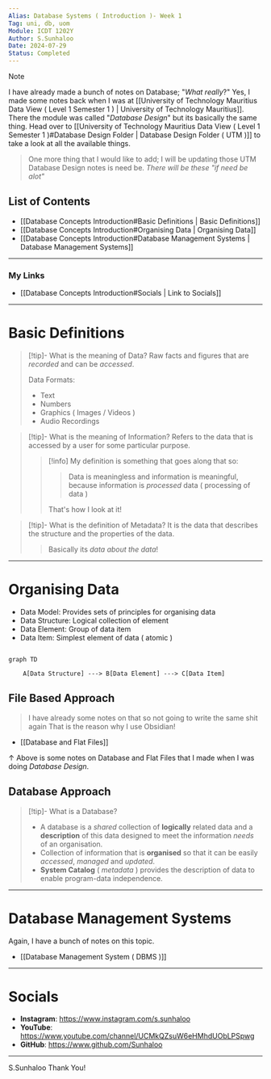 ```yaml
---
Alias: Database Systems ( Introduction )- Week 1
Tag: uni, db, uom
Module: ICDT 1202Y
Author: S.Sunhaloo
Date: 2024-07-29
Status: Completed
---
```


>[!note]
>I have already made a bunch of notes on Database;
>"*What really*?" Yes, I made some notes back when I was at [[University of Technology Mauritius Data View ( Level 1 Semester 1 ) | University of Technology Mauritius]].
>There the module was called "*Database Design*" but its basically the same thing.
>Head over to [[University of Technology Mauritius Data View ( Level 1 Semester 1 )#Database Design Folder | Database Design Folder ( UTM )]] to take a look at all the available things.

>One more thing that I would like to add; I will be updating those UTM Database Design notes is need be.
>*There will be these "if need be alot"*

## List of Contents

- [[Database Concepts Introduction#Basic Definitions | Basic Definitions]]
- [[Database Concepts Introduction#Organising Data | Organising Data]]
- [[Database Concepts Introduction#Database Management Systems | Database Management Systems]]

---

### My Links

- [[Database Concepts Introduction#Socials | Link to Socials]]

---

# Basic Definitions

>[!tip]- What is the meaning of Data?
>Raw facts and figures that are *recorded* and can be *accessed*.
>
>Data Formats:
>- Text
>- Numbers
>- Graphics ( Images / Videos )
>- Audio Recordings

>[!tip]- What is the meaning of Information?
>Refers to the data that is accessed by a user for some particular purpose.
>
>>[!info]
>>My definition is something that goes along that so:
>>>Data is meaningless and information is meaningful, because information is *processed* data ( processing of data )
>>
>>That's how I look at it!

>[!tip]- What is the definition of Metadata?
>It is the data that describes the structure and the properties of the data.
>>Basically its *data about the data*!

---

# Organising Data

- Data Model: Provides sets of principles for organising data
- Data Structure: Logical collection of element
- Data Element: Group of data item
- Data Item: Simplest element of data ( atomic )

```mermaid

graph TD

	A[Data Structure] ---> B[Data Element] ---> C[Data Item]

```

## File Based Approach

>I have already some notes on that so not going to write the same shit again
>That is the reason why I use Obsidian!

- [[Database and Flat Files]]

$\uparrow$ Above is some notes on Database and Flat Files that I made when I was doing *Database Design*.

## Database Approach

>[!tip]- What is a Database?
>- A database is a *shared* collection of **logically** related data and a **description** of this data designed to meet the information *needs* of an organisation.
>- Collection of information that is **organised** so that it can be easily *accessed*, *managed* and *updated*.
>- **System Catalog** ( *metadata* ) provides the description of data to enable program-data independence.

---

# Database Management Systems

Again, I have a bunch of notes on this topic.

- [[Database Management System ( DBMS )]]

---

# Socials

- **Instagram**: https://www.instagram.com/s.sunhaloo
- **YouTube**: https://www.youtube.com/channel/UCMkQZsuW6eHMhdUObLPSpwg
- **GitHub**: https://www.github.com/Sunhaloo

---

S.Sunhaloo
Thank You!